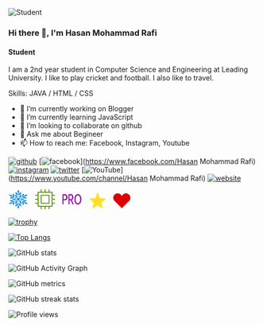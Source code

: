 ![Student](https://scontent.fdac8-1.fna.fbcdn.net/v/t1.6435-9/170154984_2906170646371871_3495922987913936105_n.jpg?_nc_cat=108&ccb=1-5&_nc_sid=09cbfe&_nc_ohc=H8we7MKlYpYAX9QwJOg&_nc_ht=scontent.fdac8-1.fna&oh=23637cec3b2a3f4fdd3b54a6ab4a5e10&oe=618216D6)

### Hi there 👋, I'm Hasan Mohammad Rafi
#### Student


I am a 2nd year student in Computer Science and Engineering  at Leading University. I like to play cricket and football. I also like to travel.

Skills: JAVA / HTML / CSS

- 🔭 I’m currently working on Blogger 
- 🌱 I’m currently learning JavaScript 
- 👯 I’m looking to collaborate on github 
- 💬 Ask me about Begineer 
- 📫 How to reach me: Facebook, Instagram, Youtube 


[<img src='https://cdn.jsdelivr.net/npm/simple-icons@3.0.1/icons/github.svg' alt='github' height='40'>](https://github.com/rafi0215)  [<img src='https://cdn.jsdelivr.net/npm/simple-icons@3.0.1/icons/facebook.svg' alt='facebook' height='40'>](https://www.facebook.com/Hasan Mohammad Rafi)  [<img src='https://cdn.jsdelivr.net/npm/simple-icons@3.0.1/icons/instagram.svg' alt='instagram' height='40'>](https://www.instagram.com/raa_fii_/)  [<img src='https://cdn.jsdelivr.net/npm/simple-icons@3.0.1/icons/twitter.svg' alt='twitter' height='40'>](https://twitter.com/raa_fii_)  [<img src='https://cdn.jsdelivr.net/npm/simple-icons@3.0.1/icons/youtube.svg' alt='YouTube' height='40'>](https://www.youtube.com/channel/Hasan Mohammad Rafi)  [<img src='https://cdn.jsdelivr.net/npm/simple-icons@3.0.1/icons/icloud.svg' alt='website' height='40'>](https://www.blogger.com/blog/posts/6954756693010458264)  

<a href='https://archiveprogram.github.com/'><img src='https://raw.githubusercontent.com/acervenky/animated-github-badges/master/assets/acbadge.gif' width='40' height='40'></a> <a href='https://docs.github.com/en/developers'><img src='https://raw.githubusercontent.com/acervenky/animated-github-badges/master/assets/devbadge.gif' width='40' height='40'></a> <a href='https://github.com/pricing'><img src='https://raw.githubusercontent.com/acervenky/animated-github-badges/master/assets/pro.gif' width='40' height='40'></a> <a href='https://stars.github.com/'><img src='https://raw.githubusercontent.com/acervenky/animated-github-badges/master/assets/starbadge.gif' width='35' height='35'></a> <a href='https://docs.github.com/en/github/supporting-the-open-source-community-with-github-sponsors'><img src='https://raw.githubusercontent.com/acervenky/animated-github-badges/master/assets/sponsorbadge.gif' width='35' height='35'></a> 

[![trophy](https://github-profile-trophy.vercel.app/?username=rafi0215)](https://github.com/ryo-ma/github-profile-trophy)

[![Top Langs](https://github-readme-stats.vercel.app/api/top-langs/?username=rafi0215)](https://github.com/anuraghazra/github-readme-stats)

![GitHub stats](https://github-readme-stats.vercel.app/api?username=rafi0215&show_icons=true)  

![GitHub Activity Graph](https://activity-graph.herokuapp.com/graph?username=rafi0215)  

![GitHub metrics](https://metrics.lecoq.io/rafi0215)  

![GitHub streak stats](https://github-readme-streak-stats.herokuapp.com/?user=rafi0215)  

![Profile views](https://gpvc.arturio.dev/rafi0215)  
